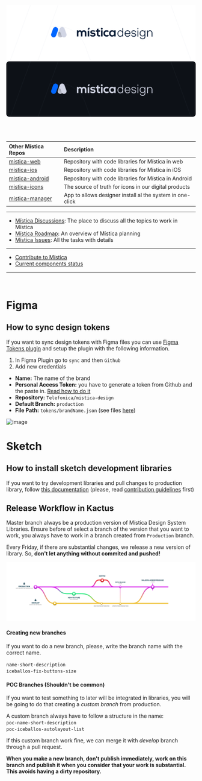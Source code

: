 ![Mistica Design](.github/resources/mistica-design-light.svg#gh-light-mode-only)
![Mistica Design](.github/resources/mistica-design-dark.svg#gh-dark-mode-only)
&nbsp;

&nbsp;

| Other Mística Repos                                              | Description                                               |
| :--------------------------------------------------------------- | :-------------------------------------------------------- |
| [mistica-web](https://github.com/Telefonica/mistica-web)         | Repository with code libraries for Mística in web         |
| [mistica-ios](https://github.com/Telefonica/mistica-ios)         | Repository with code libraries for Mística in iOS         |
| [mistica-android](https://github.com/Telefonica/mistica-android) | Repository with code libraries for Mística in Android     |
| [mistica-icons](https://github.com/Telefonica/mistica-icons)     | The source of truth for icons in our digital products     |
| [mistica-manager](https://github.com/Telefonica/mistica-manager) | App to allows designer install al the system in one-click |

---

- [Mística Discussions](https://github.com/Telefonica/mistica-design/discussions): The place to discuss all the topics to work in Mística
- [Mística Roadmap](https://github.com/Telefonica/mistica-design/projects/2): An overview of Mística planning
- [Mística Issues](https://github.com/Telefonica/mistica-design/issues): All the tasks with details

---

-  [Contribute to Mística](https://brandfactory.telefonica.com/document/1846#/contribute/how-to-contribute)
-  [Current components status](https://brandfactory.telefonica.com/document/1846#/components/overview)

---

<br/>

# Figma

## How to sync design tokens

If you want to sync design tokens with Figma files you can use [Figma Tokens plugin](https://www.figma.com/community/plugin/843461159747178978/Figma-Tokens) and setup the plugin with the following information.

1. In Figma Plugin go to `sync` and then `Github`
2. Add new credentials
- **Name:** The name of the brand
- **Personal Access Token:** you have to generate a token from Github and the paste in. [Read how to do it](https://docs.github.com/en/authentication/keeping-your-account-and-data-secure/creating-a-personal-access-token)
- **Repository:** `Telefonica/mistica-design`
- **Default Branch:** `production`
- **File Path:** `tokens/brandName.json` (see files [here](./tokens/))

![image](https://user-images.githubusercontent.com/6722153/166447592-e3d1b545-199d-4155-9024-2fb88351b444.png)



# Sketch
## How to install sketch development libraries<a name="gettingStarted"></a>

If you want to try development libraries and pull changes to production library, follow [this documentation](https://github.com/Telefonica/mistica-design/wiki/Install-development-libraries-with-Kactus) (please, read [contribution guidelines](https://brandfactory.telefonica.com/document/1846#/contribute/components-request) first)

## Release Workflow in Kactus <a name="releaseWorkflow"></a>

Master branch always be a production version of Mística Design System Libraries. Ensure before of select a branch of the version that you want to work, you always have to work in a branch created from `Production` branch.

Every Friday, if there are substantial changes, we release a new version of library. So, **don't let anything without commited and pushed!**

![Kactus Regenerate File](.github/resources/mistica-release-workflow.png)

#### Creating new branches

If you want to do a new branch, please, write the branch name with the correct name.

`name-short-description`  
`iceballos-fix-buttons-size`

#### POC Branches (Shouldn't be common)

If you want to test something to later will be integrated in libraries, you will be going to do that creating a _custom branch_ from production.

A custom branch always have to follow a structure in the name:  
`poc-name-short-description`  
`poc-iceballos-autolayout-list`

If this custom branch work fine, we can merge it with _develop_ branch through a pull request.

**When you make a new branch, don't publish immediately, work on this branch and publish it when you consider that your work is substantial. This avoids having a dirty repository.**
